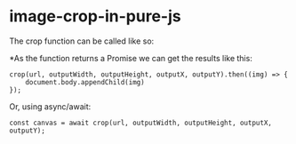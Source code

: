 # image-crop-in-pure-js
The crop function can be called like so:

*As the function returns a Promise we can get the results like this:

	crop(url, outputWidth, outputHeight, outputX, outputY).then((img) => {
		document.body.appendChild(img)
	});

Or, using async/await:


	const canvas = await crop(url, outputWidth, outputHeight, outputX, outputY);
